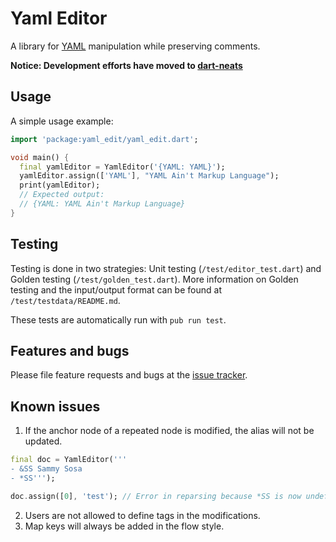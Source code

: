 # Yaml Editor

A library for [YAML](https://yaml.org) manipulation while preserving comments.

**Notice: Development efforts have moved to [dart-neats](https://github.com/google/dart-neats)**

## Usage

A simple usage example:

```dart
import 'package:yaml_edit/yaml_edit.dart';

void main() {
  final yamlEditor = YamlEditor('{YAML: YAML}');
  yamlEditor.assign(['YAML'], "YAML Ain't Markup Language");
  print(yamlEditor);
  // Expected output:
  // {YAML: YAML Ain't Markup Language}
}
```

## Testing

Testing is done in two strategies: Unit testing (`/test/editor_test.dart`) and
Golden testing (`/test/golden_test.dart`). More information on Golden testing
and the input/output format can be found at `/test/testdata/README.md`.

These tests are automatically run with `pub run test`.

## Features and bugs

Please file feature requests and bugs at the [issue tracker][tracker].

[tracker]: https://github.com/walnutdust/yaml_edit/issues

## Known issues

1. If the anchor node of a repeated node is modified, the alias will not be updated.

```dart
final doc = YamlEditor('''
- &SS Sammy Sosa
- *SS''');

doc.assign([0], 'test'); // Error in reparsing because *SS is now undefined.
```

2. Users are not allowed to define tags in the modifications.
3. Map keys will always be added in the flow style.
